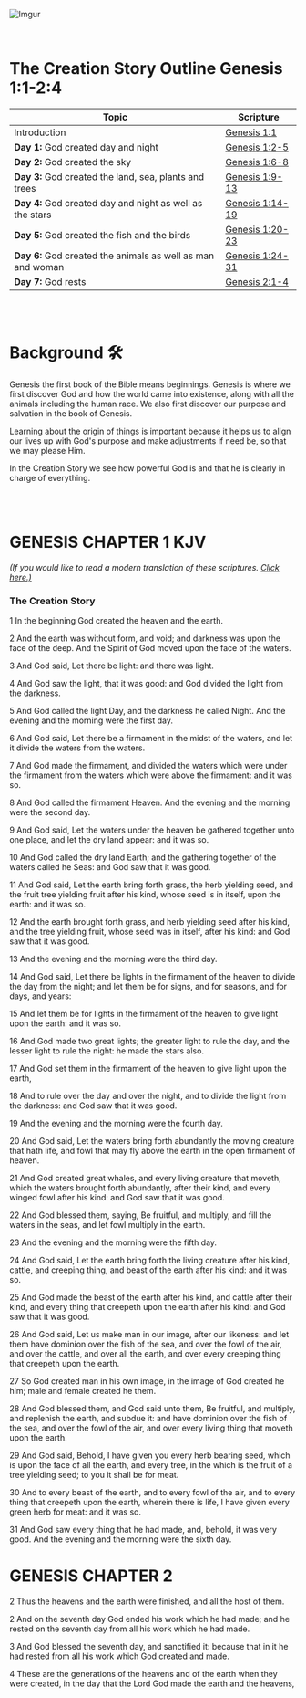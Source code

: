 ![Imgur](https://i.imgur.com/MEQesaHl.jpg)

<br>

# The Creation Story Outline Genesis 1:1-2:4

| Topic           | Scripture         |
|---------------- | ------------- |
| Introduction    | [Genesis 1:1](https://classic.biblegateway.com/passage/?search=Genesis1%3A1&version=NLT) |
| **Day 1:** God created day and night | [Genesis 1:2-5](https://classic.biblegateway.com/passage/?search=Genesis1%3A2-5&version=NLT) |
| **Day 2:** God created the sky | [Genesis 1:6-8](https://classic.biblegateway.com/passage/?search=Genesis1%3A6-8&version=NLT) |
| **Day 3:** God created the land, sea, plants and trees | [Genesis 1:9-13](https://classic.biblegateway.com/passage/?search=Genesis1%3A9-13&version=NLT) |
| **Day 4:** God created day and night as well as the stars | [Genesis 1:14-19](https://classic.biblegateway.com/passage/?search=Genesis1%3A14-19&version=NLT) |
| **Day 5:** God created the fish and the birds | [Genesis 1:20-23](https://classic.biblegateway.com/passage/?search=Genesis1%3A20-23&version=NLT) |
| **Day 6:** God created the animals as well as man and woman | [Genesis 1:24-31](https://classic.biblegateway.com/passage/?search=Genesis1%3A24-31&version=NLT) |
| **Day 7:** God rests | [Genesis 2:1-4](https://classic.biblegateway.com/passage/?search=Genesis2%3A1-4&version=NLT) |

<br>
<br>

# Background :hammer_and_wrench:

Genesis the first book of the Bible means beginnings. Genesis is where we first discover God and how the world came into existence, along with all the animals including the human race. We also first discover our purpose and salvation in the book of Genesis. 

Learning about the origin of things is important because it helps us to align our lives up with God's purpose and make adjustments if need be, so that we may please Him.

In the Creation Story we see how powerful God is and that he is clearly in charge of everything. 

<br>
<br>

# GENESIS CHAPTER 1 KJV

*(If you would like to read a modern translation of these scriptures. [Click here.)](https://classic.biblegateway.com/passage/?search=Genesis+1%3A1-2%3A4&version=NLT)*

### **The Creation Story**

1 In the beginning God created the heaven and the earth.

2 And the earth was without form, and void; and darkness was upon the face of the deep. And the Spirit of God moved upon the face of the waters.

3 And God said, Let there be light: and there was light.

4 And God saw the light, that it was good: and God divided the light from the darkness.

5 And God called the light Day, and the darkness he called Night. And the evening and the morning were the first day.

6 And God said, Let there be a firmament in the midst of the waters, and let it divide the waters from the waters.

7 And God made the firmament, and divided the waters which were under the firmament from the waters which were above the firmament: and it was so.

8 And God called the firmament Heaven. And the evening and the morning were the second day.

9 And God said, Let the waters under the heaven be gathered together unto one place, and let the dry land appear: and it was so.

10 And God called the dry land Earth; and the gathering together of the waters called he Seas: and God saw that it was good.

11 And God said, Let the earth bring forth grass, the herb yielding seed, and the fruit tree yielding fruit after his kind, whose seed is in itself, upon the earth: and it was so.

12 And the earth brought forth grass, and herb yielding seed after his kind, and the tree yielding fruit, whose seed was in itself, after his kind: and God saw that it was good.

13 And the evening and the morning were the third day.

14 And God said, Let there be lights in the firmament of the heaven to divide the day from the night; and let them be for signs, and for seasons, and for days, and years:

15 And let them be for lights in the firmament of the heaven to give light upon the earth: and it was so.

16 And God made two great lights; the greater light to rule the day, and the lesser light to rule the night: he made the stars also.

17 And God set them in the firmament of the heaven to give light upon the earth,

18 And to rule over the day and over the night, and to divide the light from the darkness: and God saw that it was good.

19 And the evening and the morning were the fourth day.

20 And God said, Let the waters bring forth abundantly the moving creature that hath life, and fowl that may fly above the earth in the open firmament of heaven.

21 And God created great whales, and every living creature that moveth, which the waters brought forth abundantly, after their kind, and every winged fowl after his kind: and God saw that it was good.

22 And God blessed them, saying, Be fruitful, and multiply, and fill the waters in the seas, and let fowl multiply in the earth.

23 And the evening and the morning were the fifth day.

24 And God said, Let the earth bring forth the living creature after his kind, cattle, and creeping thing, and beast of the earth after his kind: and it was so.

25 And God made the beast of the earth after his kind, and cattle after their kind, and every thing that creepeth upon the earth after his kind: and God saw that it was good.

26 And God said, Let us make man in our image, after our likeness: and let them have dominion over the fish of the sea, and over the fowl of the air, and over the cattle, and over all the earth, and over every creeping thing that creepeth upon the earth.

27 So God created man in his own image, in the image of God created he him; male and female created he them.

28 And God blessed them, and God said unto them, Be fruitful, and multiply, and replenish the earth, and subdue it: and have dominion over the fish of the sea, and over the fowl of the air, and over every living thing that moveth upon the earth.

29 And God said, Behold, I have given you every herb bearing seed, which is upon the face of all the earth, and every tree, in the which is the fruit of a tree yielding seed; to you it shall be for meat.

30 And to every beast of the earth, and to every fowl of the air, and to every thing that creepeth upon the earth, wherein there is life, I have given every green herb for meat: and it was so.

31 And God saw every thing that he had made, and, behold, it was very good. And the evening and the morning were the sixth day.


# GENESIS CHAPTER 2

2 Thus the heavens and the earth were finished, and all the host of them.

2 And on the seventh day God ended his work which he had made; and he rested on the seventh day from all his work which he had made.

3 And God blessed the seventh day, and sanctified it: because that in it he had rested from all his work which God created and made.

4 These are the generations of the heavens and of the earth when they were created, in the day that the Lord God made the earth and the heavens,
